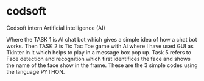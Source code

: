 # codsoft
Codsoft intern Artificial intelligence (AI) 

Where the TASK 1 is AI chat bot which gives a simple idea of how a chat bot works.
Then TASK 2 is Tic Tac Toe game with Ai where I have used GUI as Tkinter in it which helps to play in a message box pop up.
Task 5 refers to Face detection and recognition which first identifices the face and shows the name of the face show in the frame.
These are the 3 simple codes using the language PYTHON.
